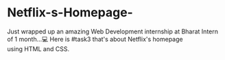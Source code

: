 # Netflix-s-Homepage-
Just wrapped up an amazing Web Development internship at Bharat Intern of 1 month...💻 Here is #task3 that's about Netflix's homepage using HTML and CSS.
